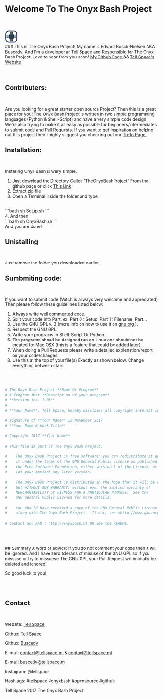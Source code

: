 # Welcome To The Onyx Bash Project
<br>
<br>
<img src="OnyxBashLogo1.png" alt="The Onyx Bash Project Logo" height="42" width="42">
<br>
### This is The Onyx Bash Project! My name is Edvard Busck-Nielsen AKA Buscedv, And I'm a developer ar Tell Space and Responsible for The Onyx Bash Project, Love to hear from you soon! <a href="https://github.com/Buscedv" target="blank"> My Github Page </a> && <a href="http://tellspace.ml" target="blank"> Tell Space's Website </a>
<br>
<br>
<br>

## Contributers:
<br>

Are you looking for a great starter open source Project? Then this is a great place for you! The Onyx Bash Project is written in two simple programming languages (Python & Shell-Script) and have a very simple code design. We're also trying to make it as easy as possible for beginners/intermediates to submit code and Pull Requests. If you want to get inspiration on helping out this project then I highly suggest you checking out our <a href="https://trello.com/b/flj4E3V5" target="blank"> Trello Page </a>.

## Installation:
<br>

Installing Onyx Bash is wery simple.
1. Just download the Directory Called 'TheOnyxBashProject" From the github page or click <a href="" target="blank"> This Link </a>
2. Extract zip file
3. Open a Terminal inside the folder and type :
<br>
```bash
sh Setup.sh
```
<br>
4. And then
<br>
```bash
sh OnyxBash.sh
```
<br>
And you are done!

## Unistalling
<br>

Just remove the folder you downloaded earlier.


## Sumbmiting code:
<br>

If you want to submit code (Witch is allways very welcome and appreciated) Then please follow these guidelines listed below:
<br>
1. Allways write well commented code.
2. Split your code into Part. ex. Part 0 : Setup, Part 1 : Filename, Part...
3. Use the GNU GPL v. 3 (more info on how to use it on <a href="https://www.gnu.org/licenses/gpl-howto.html" target="blank"> gnu.org </a>).
4. Respect the GNU GPL.
5. Write your programs in Shell-Script Or Python.
6. The programs shoud be designed run on Linux and should not be created for Mac OSX (this is a feature that could be added later).
7. When doing a Pull Requests please write a detailed explenation/report on your code/changes.
8. Use this at the top of your file(s) Exactly as shown below. Change everything between stars.:
<br>

```sh

# The Onyx Bash Project **Name Of Program**
# A Program that **Description of your program**
# **Version (ex. 1.0)**
# 
# **Your Name**, Tell Space, hereby disclaims all copyright interest in the program “The Onyx Bash Project **Program Name**” (**Porgram Description**) written by **Your Name**.

# signature of **Your Name** 13 November 2017
# **Your Name & Work Title**

# Copyright 2017 **Your Name**

# This file is part of The Onyx Bash Project.

#    The Onyx Bash Project is free software: you can redistribute it and/or modify
#    it under the terms of the GNU General Public License as published by
#    the Free Software Foundation, either version 3 of the License, or
#    (at your option) any later version.

#    The Onyx Bash Project is distributed in the hope that it will be useful,
#    but WITHOUT ANY WARRANTY; without even the implied warranty of
#    MERCHANTABILITY or FITNESS FOR A PARTICULAR PURPOSE.  See the
#    GNU General Public License for more details.

#    You should have received a copy of the GNU General Public License
#    along with The Onyx Bash Project.  If not, see <http://www.gnu.org/licenses/>.

# Contact and FAQ : http://onyxbash.ml OR See the README.

```

<br>
<br>
<br>
## Summary
A word of advice: If you do not comment your code then it will be ignored. And I have zero tolerans of misuse of the GNU GPL so if you missuse or try to missuese The GNU GPL your Pull Request will imidiatly be deleted and ignored!

So good luck to you!

<br>
<br>

## Contact
<br>

Website: <a href="http://tellspace.ml"> Tell Space </a>

Github: <a href="https://github.com/TellSpaceofficial"> Tell Space </a>

Github: <a href="https://github.com/Buscedv"> Buscedv </a>

E-mail:  contact@tellspace.ml & contact@tellspace.ml

E-mail: buscedv@tellspace.ml

Instagram: @tellspace

Hashtags: #tellspace #onyxbash #opensource #github


Tell Space 2017 The Onyx Bash Project
